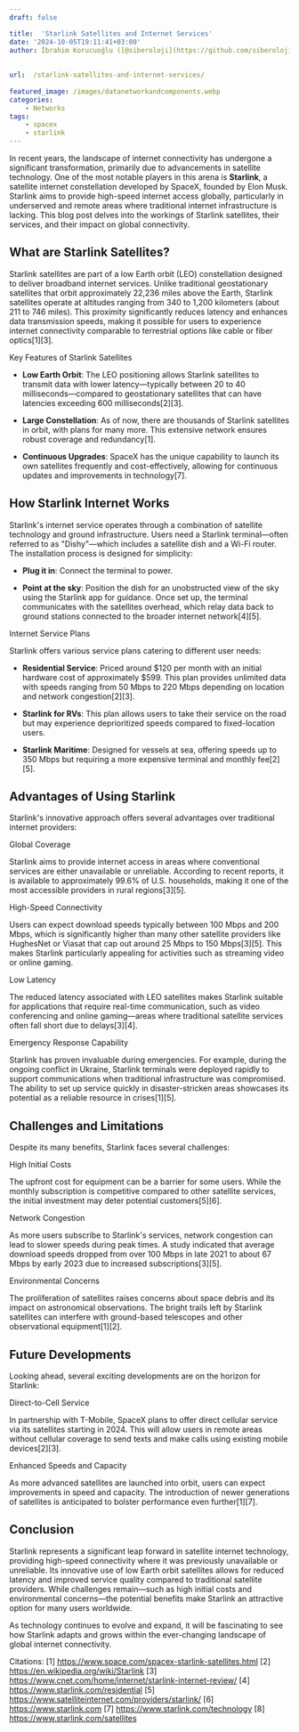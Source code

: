 ```yaml
---
draft: false

title:  'Starlink Satellites and Internet Services'
date: '2024-10-05T19:11:41+03:00'
author: İbrahim Korucuoğlu ([@siberoloji](https://github.com/siberoloji))
 
 
url:  /starlink-satellites-and-internet-services/
 
featured_image: /images/datanetworkandcomponents.webp
categories:
    - Networks
tags:
    - spacex
    - starlink
---
```



In recent years, the landscape of internet connectivity has undergone a significant transformation, primarily due to advancements in satellite technology. One of the most notable players in this arena is **Starlink**, a satellite internet constellation developed by SpaceX, founded by Elon Musk. Starlink aims to provide high-speed internet access globally, particularly in underserved and remote areas where traditional internet infrastructure is lacking. This blog post delves into the workings of Starlink satellites, their services, and their impact on global connectivity.



## What are Starlink Satellites?



Starlink satellites are part of a low Earth orbit (LEO) constellation designed to deliver broadband internet services. Unlike traditional geostationary satellites that orbit approximately 22,236 miles above the Earth, Starlink satellites operate at altitudes ranging from 340 to 1,200 kilometers (about 211 to 746 miles). This proximity significantly reduces latency and enhances data transmission speeds, making it possible for users to experience internet connectivity comparable to terrestrial options like cable or fiber optics[1][3].



Key Features of Starlink Satellites


* **Low Earth Orbit**: The LEO positioning allows Starlink satellites to transmit data with lower latency—typically between 20 to 40 milliseconds—compared to geostationary satellites that can have latencies exceeding 600 milliseconds[2][3].

* **Large Constellation**: As of now, there are thousands of Starlink satellites in orbit, with plans for many more. This extensive network ensures robust coverage and redundancy[1].

* **Continuous Upgrades**: SpaceX has the unique capability to launch its own satellites frequently and cost-effectively, allowing for continuous updates and improvements in technology[7].
## How Starlink Internet Works



Starlink's internet service operates through a combination of satellite technology and ground infrastructure. Users need a Starlink terminal—often referred to as "Dishy"—which includes a satellite dish and a Wi-Fi router. The installation process is designed for simplicity:


* **Plug it in**: Connect the terminal to power.

* **Point at the sky**: Position the dish for an unobstructed view of the sky using the Starlink app for guidance.
Once set up, the terminal communicates with the satellites overhead, which relay data back to ground stations connected to the broader internet network[4][5].



Internet Service Plans



Starlink offers various service plans catering to different user needs:


* **Residential Service**: Priced around $120 per month with an initial hardware cost of approximately $599. This plan provides unlimited data with speeds ranging from 50 Mbps to 220 Mbps depending on location and network congestion[2][3].

* **Starlink for RVs**: This plan allows users to take their service on the road but may experience deprioritized speeds compared to fixed-location users.

* **Starlink Maritime**: Designed for vessels at sea, offering speeds up to 350 Mbps but requiring a more expensive terminal and monthly fee[2][5].
## Advantages of Using Starlink



Starlink's innovative approach offers several advantages over traditional internet providers:



Global Coverage



Starlink aims to provide internet access in areas where conventional services are either unavailable or unreliable. According to recent reports, it is available to approximately 99.6% of U.S. households, making it one of the most accessible providers in rural regions[3][5].



High-Speed Connectivity



Users can expect download speeds typically between 100 Mbps and 200 Mbps, which is significantly higher than many other satellite providers like HughesNet or Viasat that cap out around 25 Mbps to 150 Mbps[3][5]. This makes Starlink particularly appealing for activities such as streaming video or online gaming.



Low Latency



The reduced latency associated with LEO satellites makes Starlink suitable for applications that require real-time communication, such as video conferencing and online gaming—areas where traditional satellite services often fall short due to delays[3][4].



Emergency Response Capability



Starlink has proven invaluable during emergencies. For example, during the ongoing conflict in Ukraine, Starlink terminals were deployed rapidly to support communications when traditional infrastructure was compromised. The ability to set up service quickly in disaster-stricken areas showcases its potential as a reliable resource in crises[1][5].



## Challenges and Limitations



Despite its many benefits, Starlink faces several challenges:



High Initial Costs



The upfront cost for equipment can be a barrier for some users. While the monthly subscription is competitive compared to other satellite services, the initial investment may deter potential customers[5][6].



Network Congestion



As more users subscribe to Starlink's services, network congestion can lead to slower speeds during peak times. A study indicated that average download speeds dropped from over 100 Mbps in late 2021 to about 67 Mbps by early 2023 due to increased subscriptions[3][5].



Environmental Concerns



The proliferation of satellites raises concerns about space debris and its impact on astronomical observations. The bright trails left by Starlink satellites can interfere with ground-based telescopes and other observational equipment[1][2].



## Future Developments



Looking ahead, several exciting developments are on the horizon for Starlink:



Direct-to-Cell Service



In partnership with T-Mobile, SpaceX plans to offer direct cellular service via its satellites starting in 2024. This will allow users in remote areas without cellular coverage to send texts and make calls using existing mobile devices[2][3].



Enhanced Speeds and Capacity



As more advanced satellites are launched into orbit, users can expect improvements in speed and capacity. The introduction of newer generations of satellites is anticipated to bolster performance even further[1][7].



## Conclusion



Starlink represents a significant leap forward in satellite internet technology, providing high-speed connectivity where it was previously unavailable or unreliable. Its innovative use of low Earth orbit satellites allows for reduced latency and improved service quality compared to traditional satellite providers. While challenges remain—such as high initial costs and environmental concerns—the potential benefits make Starlink an attractive option for many users worldwide.



As technology continues to evolve and expand, it will be fascinating to see how Starlink adapts and grows within the ever-changing landscape of global internet connectivity.



Citations: [1] https://www.space.com/spacex-starlink-satellites.html [2] https://en.wikipedia.org/wiki/Starlink [3] https://www.cnet.com/home/internet/starlink-internet-review/ [4] https://www.starlink.com/residential [5] https://www.satelliteinternet.com/providers/starlink/ [6] https://www.starlink.com [7] https://www.starlink.com/technology [8] https://www.starlink.com/satellites
